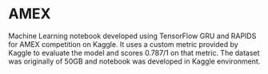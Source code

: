 # AMEX
Machine Learning notebook developed using TensorFlow GRU and RAPIDS for AMEX competition on Kaggle.
It uses a custom metric provided by Kaggle to evaluate the model and scores 0.787/1 on that metric.
The dataset was originally of 50GB and notebook was developed in Kaggle environment.
